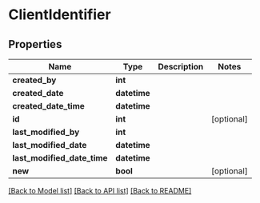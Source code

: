 # ClientIdentifier

## Properties
Name | Type | Description | Notes
------------ | ------------- | ------------- | -------------
**created_by** | **int** |  | 
**created_date** | **datetime** |  | 
**created_date_time** | **datetime** |  | 
**id** | **int** |  | [optional] 
**last_modified_by** | **int** |  | 
**last_modified_date** | **datetime** |  | 
**last_modified_date_time** | **datetime** |  | 
**new** | **bool** |  | [optional] 

[[Back to Model list]](../README.md#documentation-for-models) [[Back to API list]](../README.md#documentation-for-api-endpoints) [[Back to README]](../README.md)

